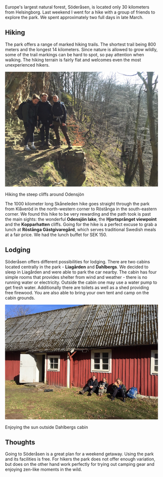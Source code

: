 Europe's largest natural forest, Söderåsen, is located only 30 kilometers from Helsingborg. Last weekend I went for a hike with a group of friends to explore the park. We spent approximately two full days in late March.

<div id="map1" data-lat="56.026805" data-lng="13.234562" data-zoom="12" data-type="outdoors">
  <div data-lat="56.003776" data-lng="13.275760" data-label="Odensjön"></div>
  <div data-lat="56.024719" data-lng="13.229154" data-label="Liagården"></div>
  <div data-lat="56.035078" data-lng="13.248037" data-label="Hjortsprånget"></div>
  <div data-lat="56.035102" data-lng="13.235763" data-label="Kopparhatten"></div>
</div>

## Hiking
The park offers a range of marked hiking trails. The shortest trail being 800 meters and the longest 14 kilometers. Since nature is allowed to grow wildly, some of the trail markings can be hard to spot, so pay attention when walking. The hiking terrain is fairly flat and welcomes even the most unexperienced hikers.

<div class="media">
  <img class="media__image" src="/img/hiking-in-soderasen.cliffs.jpg" title="Hiking the steep cliffs around Odensjön">
  <p class="media__caption">Hiking the steep cliffs around Odensjön</p>
</div>

The 1000 kilometer long Skåneleden hike goes straight through the park from Klåveröd in the north-western corner to Röstånga in the south-eastern corner. We found this hike to be very rewarding and the path took is past the main sights: the wonderful **Odensjön lake**, the **Hjortsprånget viewpoint** and the **Kopparhatten** cliffs. Going for the hike is a perfect excuse to grab a lunch at **Röstånga Gästgivaregård**, which serves traditional Swedish meals at a fair price. We had the lunch buffet for SEK 150.

## Lodging
Söderåsen offers different possibilities for lodging. There are two cabins located centrally in the park - **Liagården** and **Dahlbergs**. We decided to sleep in Liagården and were able to park the car nearby. The cabin has four simple rooms that provides shelter from wind and weather - there is no running water or electricity. Outside the cabin one may use a water pump to get fresh water. Additionally there are toilets as well as a shed providing free firewood. You are also able to bring your own tent and camp on the cabin grounds.

<div class="media">
  <img class="media__image" src="/img/hiking-in-soderasen.cabin.jpg" title="Enjoying the sun outside Dahlbergs cabin">
  <p class="media__caption">Enjoying the sun outside Dahlbergs cabin</p>
</div>

## Thoughts
Going to Söderåsen is a great plan for a weekend getaway. Using the park and its facilities is free. For hikers the park does not offer enough variation, but does on the other hand work perfectly for trying out camping gear and enjoying zen-like moments in the wild.